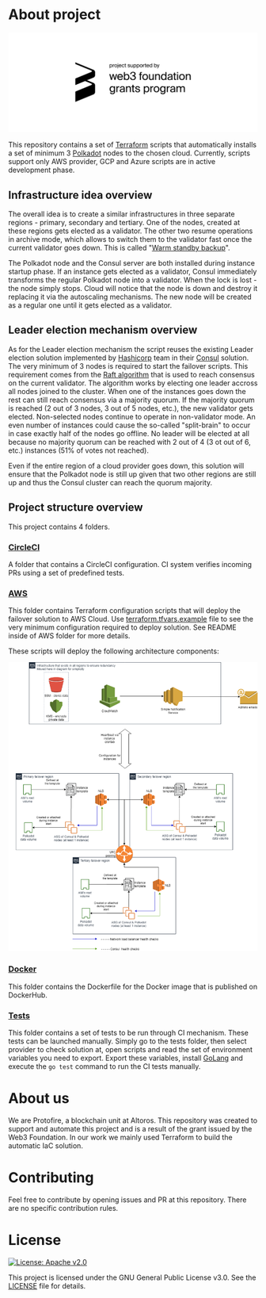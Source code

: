 # About project

![Web3 Grant](web3_badge.svg "Web3 Grant")


This repository contains a set of [Terraform](https://www.terraform.io/) scripts that automatically installs a set of minimum 3 [Polkadot](https://polkadot.network/) nodes to the chosen cloud. Currently, scripts support only AWS provider, GCP and Azure scripts are in active development phase.

## Infrastructure idea overview

The overall idea is to create a similar infrastructures in three separate regions - primary, secondary and tertiary. One of the nodes, created at these regions gets elected as a validator. The other two resume operations in archive mode, which allows to switch them to the validator fast once the current validator goes down. This is called "[Warm standby backup](https://tutorialsdojo.com/backup-and-restore-vs-pilot-light-vs-warm-standby-vs-multi-site/)".

The Polkadot node and the Consul server are both installed during instance startup phase. If an instance gets elected as a validator, Consul immediately transforms the regular Polkadot node into a validator. When the lock is lost - the node simply stops. Cloud will notice that the node is down and destroy it replacing it via the autoscaling mechanisms. The new node will be created as a regular one until it gets elected as a validator.

## Leader election mechanism overview

As for the Leader election mechanism the script reuses the existing Leader election solution implemented by [Hashicorp](https://www.hashicorp.com/) team in their [Consul](https://www.consul.io/) solution. The very minimum of 3 nodes is required to start the failover scripts. This requirement comes from the [Raft algorithm](https://www.consul.io/docs/internals/consensus.html) that is used to reach consensus on the current validator. 
The algorithm works by electing one leader accross all nodes joined to the cluster. When one of the instances goes down the rest can still reach consensus via a majority quorum. If the majority quorum is reached (2 out of 3 nodes, 3 out of 5 nodes, etc.), the new validator gets elected. Non-selected nodes continue to operate in non-validator mode. An even number of instances could cause the so-called "split-brain" to occur in case exactly half of the nodes go offline. No leader will be elected at all because no majority quorum can be reached with 2 out of 4 (3 ot out of 6, etc.) instances (51% of votes not reached).

Even if the entire region of a cloud provider goes down, this solution will ensure that the Polkadot node is still up given that two other regions are still up and thus the Consul cluster can reach the quorum majority.

## Project structure overview

This project contains 4 folders.

### [CircleCI](.circleci/)

A folder that contains a CircleCI configuration. CI system verifies incoming PRs using a set of predefined tests.

### [AWS](aws/)

This folder contains Terraform configuration scripts that will deploy the failover solution to AWS Cloud. Use [terraform.tfvars.example](aws/terraform.tfvars.example) file to see the very minimum configuration required to deploy solution. See README inside of AWS folder for more details.

These scripts will deploy the following architecture components:

![AWS Design](architecture.png "AWS Design architecture")

### [Docker](docker/)

This folder contains the Dockerfile for the Docker image that is published on DockerHub.

### [Tests](tests/)

This folder contains a set of tests to be run through CI mechanism. These tests can be launched manually. Simply go to the tests folder, then select provider to check solution at, open scripts and read the set of environment variables you need to export. Export these variables, install [GoLang](https://golang.org/doc/install) and execute the `go test` command to run the CI tests manually.

# About us

We are Protofire, a blockchain unit at Altoros.
This repository was created to support and automate this project and is a result of the grant issued
by the Web3 Foundation.
In our work we mainly used Terraform to build the automatic IaC solution.

# Contributing

Feel free to contribute by opening issues and PR at this repository. There are no specific contribution rules.

# License

[![License: Apache v2.0](https://img.shields.io/badge/license-MIT%2FApache--2.0-blue.svg)](https://www.apache.org/licenses/LICENSE-2.0.txt)

This project is licensed under the GNU General Public License v3.0. See the [LICENSE](LICENSE.md) file for details.
